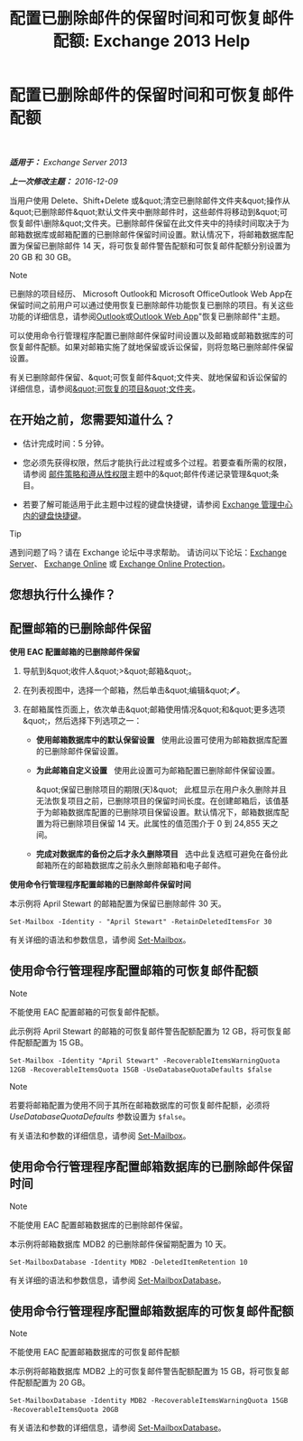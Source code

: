 ﻿---
title: '配置已删除邮件的保留时间和可恢复邮件配额: Exchange 2013 Help'
TOCTitle: 配置已删除邮件的保留时间和可恢复邮件配额
ms:assetid: de7d667a-1c93-4364-a4f9-2aa5e3678b12
ms:mtpsurl: https://technet.microsoft.com/zh-cn/library/Ee364752(v=EXCHG.150)
ms:contentKeyID: 50556689
ms.date: 05/21/2018
mtps_version: v=EXCHG.150
ms.translationtype: MT
---

# 配置已删除邮件的保留时间和可恢复邮件配额

 

_**适用于：** Exchange Server 2013_

_**上一次修改主题：** 2016-12-09_

当用户使用 Delete、Shift+Delete 或\&quot;清空已删除邮件文件夹\&quot;操作从\&quot;已删除邮件\&quot;默认文件夹中删除邮件时，这些邮件将移动到\&quot;可恢复邮件\\删除\&quot;文件夹。已删除邮件保留在此文件夹中的持续时间取决于为邮箱数据库或邮箱配置的已删除邮件保留时间设置。默认情况下，将邮箱数据库配置为保留已删除邮件 14 天，将可恢复邮件警告配额和可恢复邮件配额分别设置为 20 GB 和 30 GB。

> [!NOTE]
> 已删除的项目经历、 Microsoft Outlook和 Microsoft OfficeOutlook Web App在保留时间之前用户可以通过使用恢复已删除邮件功能恢复已删除的项目。有关这些功能的详细信息，请参阅<a href="https://go.microsoft.com/fwlink/p/?linkid=198206">Outlook</a>或<a href="https://go.microsoft.com/fwlink/p/?linkid=198207">Outlook Web App</a>&quot;恢复已删除邮件&quot;主题。


可以使用命令行管理程序配置已删除邮件保留时间设置以及邮箱或邮箱数据库的可恢复邮件配额。如果对邮箱实施了就地保留或诉讼保留，则将忽略已删除邮件保留设置。

有关已删除邮件保留、\&quot;可恢复邮件\&quot;文件夹、就地保留和诉讼保留的详细信息，请参阅[\&quot;可恢复的项目\&quot;文件夹](recoverable-items-folder-exchange-2013-help.md)。

## 在开始之前，您需要知道什么？

  - 估计完成时间：5 分钟。

  - 您必须先获得权限，然后才能执行此过程或多个过程。若要查看所需的权限，请参阅 [邮件策略和遵从性权限](messaging-policy-and-compliance-permissions-exchange-2013-help.md)主题中的\&quot;邮件传递记录管理\&quot;条目。

  - 若要了解可能适用于此主题中过程的键盘快捷键，请参阅 [Exchange 管理中心内的键盘快捷键](keyboard-shortcuts-in-the-exchange-admin-center-exchange-online-protection-help.md)。

> [!tip]
> 遇到问题了吗？请在 Exchange 论坛中寻求帮助。 请访问以下论坛：<a href="https://go.microsoft.com/fwlink/p/?linkid=60612">Exchange Server</a>、 <a href="https://go.microsoft.com/fwlink/p/?linkid=267542">Exchange Online</a> 或 <a href="https://go.microsoft.com/fwlink/p/?linkid=285351">Exchange Online Protection</a>。


## 您想执行什么操作？

## 配置邮箱的已删除邮件保留

**使用 EAC 配置邮箱的已删除邮件保留**

1.  导航到\&quot;收件人\&quot;\>\&quot;邮箱\&quot;。

2.  在列表视图中，选择一个邮箱，然后单击\&quot;编辑\&quot;![编辑图标](images/Bb124582.6f53ccb2-1f13-4c02-bea0-30690e6ea71d(EXCHG.150).gif "编辑图标")。

3.  在邮箱属性页面上，依次单击\&quot;邮箱使用情况\&quot;和\&quot;更多选项\&quot;，然后选择下列选项之一：
    
      - **使用邮箱数据库中的默认保留设置**   使用此设置可使用为邮箱数据库配置的已删除邮件保留设置。
    
      - **为此邮箱自定义设置**   使用此设置可为邮箱配置已删除邮件保留设置。
        
        \&quot;保留已删除项目的期限(天)\&quot;   此框显示在用户永久删除并且无法恢复项目之前，已删除项目的保留时间长度。在创建邮箱后，该值基于为邮箱数据库配置的已删除项目保留设置。默认情况下，邮箱数据库配置为将已删除项目保留 14 天。此属性的值范围介于 0 到 24,855 天之间。
    
      - **完成对数据库的备份之后才永久删除项目**   选中此复选框可避免在备份此邮箱所在的邮箱数据库之前永久删除邮箱和电子邮件。

**使用命令行管理程序配置邮箱的已删除邮件保留时间**

本示例将 April Stewart 的邮箱配置为保留已删除邮件 30 天。

    Set-Mailbox -Identity - "April Stewart" -RetainDeletedItemsFor 30

有关详细的语法和参数信息，请参阅 [Set-Mailbox](https://technet.microsoft.com/zh-cn/library/bb123981\(v=exchg.150\))。

## 使用命令行管理程序配置邮箱的可恢复邮件配额

> [!NOTE]
> 不能使用 EAC 配置邮箱的可恢复邮件配额。


此示例将 April Stewart 的邮箱的可恢复邮件警告配额配置为 12 GB，将可恢复邮件配额配置为 15 GB。

    Set-Mailbox -Identity "April Stewart" -RecoverableItemsWarningQuota 12GB -RecoverableItemsQuota 15GB -UseDatabaseQuotaDefaults $false

> [!NOTE]
> 若要将邮箱配置为使用不同于其所在邮箱数据库的可恢复邮件配额，必须将 <em>UseDatabaseQuotaDefaults</em> 参数设置为 <code>$false</code>。


有关语法和参数的详细信息，请参阅 [Set-Mailbox](https://technet.microsoft.com/zh-cn/library/bb123981\(v=exchg.150\))。

## 使用命令行管理程序配置邮箱数据库的已删除邮件保留时间

> [!NOTE]
> 不能使用 EAC 配置邮箱数据库的已删除邮件保留。


本示例将邮箱数据库 MDB2 的已删除邮件保留期配置为 10 天。

    Set-MailboxDatabase -Identity MDB2 -DeletedItemRetention 10

有关详细的语法和参数信息，请参阅 [Set-MailboxDatabase](https://technet.microsoft.com/zh-cn/library/bb123971\(v=exchg.150\))。

## 使用命令行管理程序配置邮箱数据库的可恢复邮件配额

> [!NOTE]
> 不能使用 EAC 配置邮箱数据库的可恢复邮件配额


本示例将邮箱数据库 MDB2 上的可恢复邮件警告配额配置为 15 GB，将可恢复邮件配额配置为 20 GB。

    Set-MailboxDatabase -Identity MDB2 -RecoverableItemsWarningQuota 15GB -RecoverableItemsQuota 20GB

有关语法和参数的详细信息，请参阅 [Set-MailboxDatabase](https://technet.microsoft.com/zh-cn/library/bb123971\(v=exchg.150\))。

